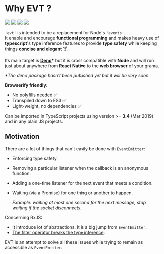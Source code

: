 # Why EVT ?

![](https://img.shields.io/bundlephobia/min/ts-evt) ![](https://img.shields.io/bundlephobia/minzip/ts-evt) ![](https://img.shields.io/david/garronej/ts-evt) ![](https://img.shields.io/npm/l/ts-evt)

`'evt'` is intended to be a replacement for Node's `'events'`.  
It enable and encourage **functional programming** and makes heavy use of **typescript**'s type inference features to provide **type safety** while keeping things **concise and elegant** 🍸.

Its main target is [**Deno**](https://github.com/denoland/deno)**\*** but it is cross compatible with **Node** and will run just about anywhere from **React Native** to the **web browser** of your grama.

_\*The deno package hasn't been published yet but it will be very soon._

**Browserify friendly:**

* No polyfills needed ✅  
* Transpiled down to ES3 ✅  
* Light-weight, no dependencies ✅   

Can be imported in TypeScript projects using version &gt;= **3.4** \(Mar 2019\) and in any plain JS projects.

## Motivation

There are a lot of things that can't easily be done with `EventEmitter`:

* Enforcing type safety. 
* Removing a particular listener when the callback is an anonymous function.
* Adding a one-time listener for the next event that meets a condition.
* Waiting \(via a Promise\) for one thing or another to happen.

  _Example: waiting at most one second for the next message, stop waiting if the socket disconnects._

Concerning RxJS:

* It introduce lot of abstractions. It is a big jump from `EventEmitter`.
* [The filter operator breaks the type inference](https://stackblitz.com/edit/evt-795plc?embed=1&file=index.ts&hideExplorer=1).

EVT is an attempt to solve all these issues while trying to remain as accessible as `EventEmitter`.

